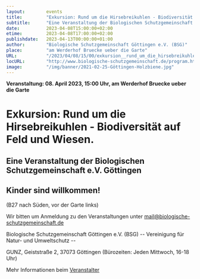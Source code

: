```yaml
---
layout:        events
title:         "Exkursion: Rund um die Hirsebreikuhlen - Biodiversität auf Feld und Wiesen."
subtitle:      "Eine Veranstaltung der Biologischen Schutzgemeinschaft e.V. Göttingen"
date:          2023-04-08T15:00:00+02:00
etime:         2023-04-08T17:00:00+02:00
publishdate:   2023-04-13T00:00:00+01:00
author:        "Biologische Schutzgemeinschaft Göttingen e.V. (BSG)"
place:         "am Werderhof Bruecke ueber die Garte"
URL:           "/2023/04/08/15/00/exkursion__rund_um_die_hirsebreikuhlen_-_biodiversitaet_auf_feld_und_wiesen_"
locURL:        "http://www.biologische-schutzgemeinschaft.de/program.html"
image:         "/img/banner/2021-02-25-Göttingen-Holzbiene.jpg"
---
```


**Veranstaltung: 08. April 2023, 15:00 Uhr, am Werderhof Bruecke ueber die Garte**

Exkursion: Rund um die Hirsebreikuhlen - Biodiversität auf Feld und Wiesen.
===========

Eine Veranstaltung der Biologischen Schutzgemeinschaft e.V. Göttingen
-----------
Kinder sind willkommen!
-------------

(B27 nach Süden, vor der Garte links)


Wir bitten um Anmeldung zu den Veranstaltungen unter mail@biologische-schutzgemeinschaft.de

Biologische Schutzgemeinschaft Göttingen e.V. (BSG)
-- Vereinigung für Natur- und Umweltschutz --

GUNZ, Geiststraße 2, 37073 Göttingen (Bürozeiten: Jeden Mittwoch, 16-18 Uhr)

Mehr Informationen beim [Veranstalter](http://www.biologische-schutzgemeinschaft.de/program.html)

